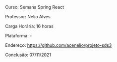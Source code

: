 Curso: Semana Spring React

Professor: Nelio Alves

Carga Horária: 16 horas

Plataforma: -

Endereço: https://github.com/acenelio/projeto-sds3

Conclusão: 07/11/2021
